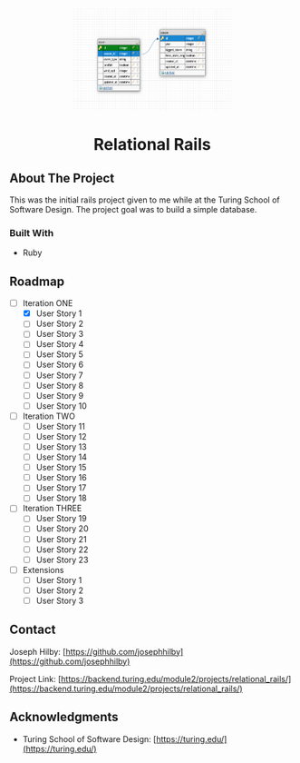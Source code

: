 <a name="Relational_Rails"></a>

<!-- PROJECT LOGO -->
<br />
<div align="center">
  <a href="https://github.com/josephhilby/relational_rails">
    <img src="images/relational_rails.png" alt="Logo" width="280" height="180">
  </a>

<h1 align="center">Relational Rails</h1>
</div>

## About The Project

This was the initial rails project given to me while at the Turing School of Software Design. The project goal was to build a simple database. <!-- I have kept this project as a measuring stick for my journey in learning Rails / Software Engineering. -->

### Built With

* Ruby

<!-- GETTING STARTED
## Getting Started -->

<!-- ROADMAP -->
## Roadmap

* [ ] Iteration ONE
    * [x] User Story 1
    * [ ] User Story 2
    * [ ] User Story 3
    * [ ] User Story 4
    * [ ] User Story 5
    * [ ] User Story 6
    * [ ] User Story 7
    * [ ] User Story 8
    * [ ] User Story 9
    * [ ] User Story 10
* [ ] Iteration TWO
    * [ ] User Story 11
    * [ ] User Story 12
    * [ ] User Story 13
    * [ ] User Story 14
    * [ ] User Story 15
    * [ ] User Story 16
    * [ ] User Story 17
    * [ ] User Story 18
* [ ] Iteration THREE
    * [ ] User Story 19
    * [ ] User Story 20
    * [ ] User Story 21
    * [ ] User Story 22
    * [ ] User Story 23
* [ ] Extensions
    * [ ] User Story 1
    * [ ] User Story 2
    * [ ] User Story 3

<!-- CONTACT -->
## Contact

Joseph Hilby: [https://github.com/josephhilby](https://github.com/josephhilby)

Project Link: [https://backend.turing.edu/module2/projects/relational_rails/](https://backend.turing.edu/module2/projects/relational_rails/)

<!-- ACKNOWLEDGMENTS -->
## Acknowledgments

* Turing School of Software Design: [https://turing.edu/](https://turing.edu/)